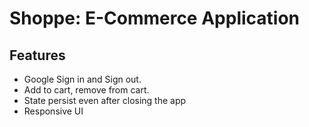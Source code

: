 # Shoppe: E-Commerce Application

## Features

- Google Sign in and Sign out.
- Add to cart, remove from cart.
- State persist even after closing the app
- Responsive UI

<!-- Trying to build a complete e-commerce application from scratch.
I will see this project till the very end.
This project is gonna be a proof of my work. -->